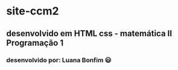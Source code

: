 # site-ccm2
## desenvolvido em HTML css - matemática II Programação 1
### desenvolvido por: Luana Bonfim :smiley:
